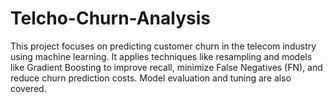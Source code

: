# Telcho-Churn-Analysis
This project focuses on predicting customer churn in the telecom industry using machine learning. It applies techniques like resampling and models like Gradient Boosting to improve recall, minimize False Negatives (FN), and reduce churn prediction costs. Model evaluation and tuning are also covered.
